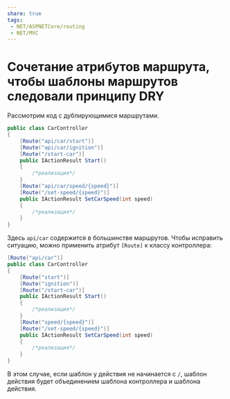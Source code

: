 ```yaml
---
share: true
tags:
 - NET/ASPNETCore/routing
 - NET/MVC
---
```

# Сочетание атрибутов маршрута, чтобы шаблоны маршрутов следовали принципу DRY
Рассмотрим код с дублирующимися маршрутами.
```csharp
public class CarController
{
	[Route("api/car/start")]
	[Route("api/car/ignition")]
	[Route("/start-car")]
	public IActionResult Start()
	{
		/*реализация*/
	}
	[Route("api/car/speed/{speed}")]
	[Route("/set-speed/{speed}")]
	public IActionResult SetCarSpeed(int speed)
	{
		/*реализация*/
	}
}
```
Здесь `api/car` содержится в большинстве маршрутов. Чтобы исправить ситуацию, можно применить атрибут `[Route]` к классу контроллера:
```csharp
[Route("api/car")]
public class CarController
{
	[Route("start")]
	[Route("ignition")]
	[Route("/start-car")]
	public IActionResult Start()
	{
		/*реализация*/
	}
	[Route("speed/{speed}")]
	[Route("/set-speed/{speed}")]
	public IActionResult SetCarSpeed(int speed)
	{
		/*реализация*/
	}
}
```
В этом случае, если шаблон у действия не начинается с `/`, шаблон действия будет объединением шаблона контроллера и шаблона действия.